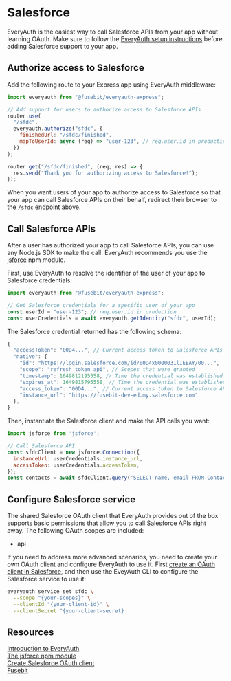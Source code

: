 # Salesforce

EveryAuth is the easiest way to call Salesforce APIs from your app without learning OAuth. Make sure to follow the [EveryAuth setup instructions](../README.md) before adding Salesforce support to your app.

## Authorize access to Salesforce

Add the following route to your Express app using EveryAuth middleware:

```javascript
import everyauth from "@fusebit/everyauth-express";

// Add support for users to authorize access to Salesforce APIs
router.use(
  "/sfdc",
  everyauth.authorize("sfdc", {
    finishedUrl: "/sfdc/finished",
    mapToUserId: async (req) => "user-123", // req.user.id in production
  })
);

router.get("/sfdc/finished", (req, res) => {
  res.send("Thank you for authorizing access to Salesforce!");
});
```

When you want users of your app to authorize access to Salesforce so that your app can call Salesforce APIs on their behalf, redirect their browser to the `/sfdc` endpoint above.

## Call Salesforce APIs

After a user has authorized your app to call Salesforce APIs, you can use any Node.js SDK to make the call. EveryAuth recommends you use the [jsforce](https://www.npmjs.com/package/jsforce) npm module.

First, use EveryAuth to resolve the identifier of the user of your app to Salesforce credentials:

```javascript
import everyauth from "@fusebit/everyauth-express";

// Get Salesforce credentials for a specific user of your app
const userId = "user-123"; // req.user.id in production
const userCredentials = await everyauth.getIdentity("sfdc", userId);
```

The Salesforce credential returned has the following schema:

```javascript
{
  "accessToken": "00D4...", // Current access token to Salesforce APIs
  "native": {
    "id": "https://login.salesforce.com/id/00D4x0000031lIEEAY/00...",
    "scope": "refresh_token api", // Scopes that were granted
    "timestamp": 1649812195558, // Time the credential was established
    "expires_at": 1649815795558, // Time the credential was established
    "access_token": "00D4...", // Current access token to Salesforce APIs
    "instance_url": "https://fusebit-dev-ed.my.salesforce.com"
  },
}
```

Then, instantiate the Salesforce client and make the API calls you want:

```javascript
import jsforce from 'jsforce';

// Call Salesforce API
const sfdcClient = new jsforce.Connection({
  instanceUrl: userCredentials.instance_url,
  accessToken: userCredentials.accessToken,
});
const contacts = await sfdcClient.query('SELECT name, email FROM Contact');
```

## Configure Salesforce service

The shared Salesforce OAuth client that EveryAuth provides out of the box supports basic permissions that allow you to call Salesforce APIs right away. The following OAuth scopes are included:
* api

If you need to address more advanced scenarios, you need to create your own OAuth client and configure EveryAuth to use it. First [create an OAuth client in Salesforce](https://developer.salesforce.com/docs/atlas.en-us.api_streaming.meta/api_streaming/code_sample_auth_oauth.htm), and then use the EveyAuth CLI to configure the Salesforce service to use it:

```bash
everyauth service set sfdc \
  --scope "{your-scopes}" \
  --clientId "{your-client-id}" \
  --clientSecret "{your-client-secret}
```

## Resources

[Introduction to EveryAuth](../README.md)  
[The jsforce npm module](https://www.npmjs.com/package/jsforce)  
[Create Salesforce OAuth client](https://developer.salesforce.com/docs/atlas.en-us.api_streaming.meta/api_streaming/code_sample_auth_oauth.htm)  
[Fusebit](https://fusebit.io)
